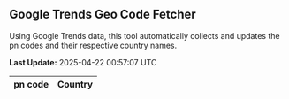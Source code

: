 
## Google Trends Geo Code Fetcher

Using Google Trends data, this tool automatically collects and updates the pn codes and their respective country names.

**Last Update:** 2025-04-22 00:57:07 UTC

| pn code | Country |
|---------|---------|
